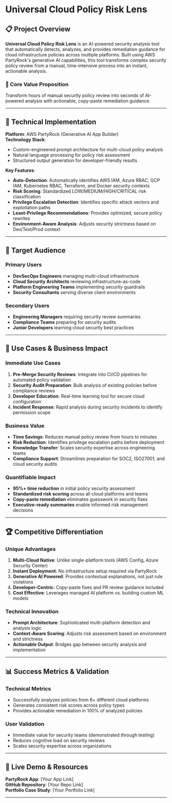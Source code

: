 # Universal Cloud Policy Risk Lens

## 📋 Project Overview

**Universal Cloud Policy Risk Lens** is an AI-powered security analysis tool that automatically detects, analyzes, and provides remediation guidance for cloud infrastructure policies across multiple platforms. Built using AWS PartyRock's generative AI capabilities, this tool transforms complex security policy review from a manual, time-intensive process into an instant, actionable analysis.

### 🎯 Core Value Proposition
Transform hours of manual security policy review into seconds of AI-powered analysis with actionable, copy-paste remediation guidance.

---

## 🔧 Technical Implementation

**Platform**: AWS PartyRock (Generative AI App Builder)  
**Technology Stack**: 
- Custom-engineered prompt architecture for multi-cloud policy analysis
- Natural language processing for policy risk assessment
- Structured output generation for developer-friendly results

**Key Features**:
- **Auto-Detection**: Automatically identifies AWS IAM, Azure RBAC, GCP IAM, Kubernetes RBAC, Terraform, and Docker security contexts
- **Risk Scoring**: Standardized LOW/MEDIUM/HIGH/CRITICAL risk classification
- **Privilege Escalation Detection**: Identifies specific attack vectors and exploitation paths
- **Least-Privilege Recommendations**: Provides optimized, secure policy rewrites
- **Environment-Aware Analysis**: Adjusts security strictness based on Dev/Test/Prod context

---

## 👥 Target Audience

### Primary Users
- **DevSecOps Engineers** managing multi-cloud infrastructure
- **Cloud Security Architects** reviewing infrastructure-as-code
- **Platform Engineering Teams** implementing security guardrails
- **Security Consultants** serving diverse client environments

### Secondary Users
- **Engineering Managers** requiring security review summaries
- **Compliance Teams** preparing for security audits
- **Junior Developers** learning cloud security best practices

---

## 🚀 Use Cases & Business Impact

### Immediate Use Cases
1. **Pre-Merge Security Reviews**: Integrate into CI/CD pipelines for automated policy validation
2. **Security Audit Preparation**: Bulk analysis of existing policies before compliance reviews  
3. **Developer Education**: Real-time learning tool for secure cloud configuration
4. **Incident Response**: Rapid analysis during security incidents to identify permission scope

### Business Value
- **Time Savings**: Reduces manual policy review from hours to minutes
- **Risk Reduction**: Identifies privilege escalation paths before deployment
- **Knowledge Transfer**: Scales security expertise across engineering teams
- **Compliance Support**: Streamlines preparation for SOC2, ISO27001, and cloud security audits

### Quantifiable Impact
- **95%+ time reduction** in initial policy security assessment
- **Standardized risk scoring** across all cloud platforms and teams
- **Copy-paste remediation** eliminates guesswork in security fixes
- **Executive-ready summaries** enable informed risk management decisions


---

## 🏆 Competitive Differentiation

### Unique Advantages
1. **Multi-Cloud Native**: Unlike single-platform tools (AWS Config, Azure Security Center)
2. **Instant Deployment**: No infrastructure setup required via PartyRock
3. **Generative AI Powered**: Provides contextual explanations, not just rule violations
4. **Developer-Centric**: Copy-paste fixes and PR review guidance included
5. **Cost Effective**: Leverages managed AI platform vs. building custom ML models

### Technical Innovation
- **Prompt Architecture**: Sophisticated multi-platform detection and analysis logic
- **Context-Aware Scoring**: Adjusts risk assessment based on environment and strictness
- **Actionable Output**: Bridges gap between security analysis and implementation

---

## 📊 Success Metrics & Validation

### Technical Metrics
- Successfully analyzes policies from 6+ different cloud platforms
- Generates consistent risk scores across policy types
- Provides actionable remediation in 100% of analyzed policies

### User Validation
- Immediate value for security teams (demonstrated through testing)
- Reduces cognitive load on security reviews
- Scales security expertise across organizations

---

## 🔗 Live Demo & Resources

**PartyRock App**: [Your App Link]  
**GitHub Repository**: [Your Repo Link]  
**Portfolio Case Study**: [Your Portfolio Link]

---

